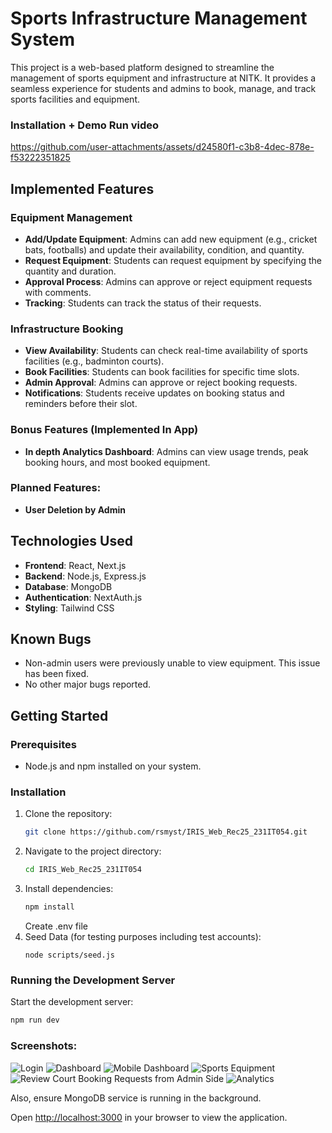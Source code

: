 # Sports Infrastructure Management System

This project is a web-based platform designed to streamline the management of sports equipment and infrastructure at NITK. It provides a seamless experience for students and admins to book, manage, and track sports facilities and equipment.

### Installation + Demo Run video

https://github.com/user-attachments/assets/d24580f1-c3b8-4dec-878e-f53222351825


## Implemented Features

### Equipment Management

- **Add/Update Equipment**: Admins can add new equipment (e.g., cricket bats, footballs) and update their availability, condition, and quantity.
- **Request Equipment**: Students can request equipment by specifying the quantity and duration.
- **Approval Process**: Admins can approve or reject equipment requests with comments.
- **Tracking**: Students can track the status of their requests.

### Infrastructure Booking

- **View Availability**: Students can check real-time availability of sports facilities (e.g., badminton courts).
- **Book Facilities**: Students can book facilities for specific time slots.
- **Admin Approval**: Admins can approve or reject booking requests.
- **Notifications**: Students receive updates on booking status and reminders before their slot.

### Bonus Features (Implemented In App)

- **In depth Analytics Dashboard**: Admins can view usage trends, peak booking hours, and most booked equipment.

### Planned Features:

- **User Deletion by Admin**

## Technologies Used

- **Frontend**: React, Next.js
- **Backend**: Node.js, Express.js
- **Database**: MongoDB
- **Authentication**: NextAuth.js
- **Styling**: Tailwind CSS

## Known Bugs

- Non-admin users were previously unable to view equipment. This issue has been fixed.
- No other major bugs reported.

## Getting Started

### Prerequisites

- Node.js and npm installed on your system.

### Installation

1. Clone the repository:
   ```bash
   git clone https://github.com/rsmyst/IRIS_Web_Rec25_231IT054.git
   ```
2. Navigate to the project directory:
   ```bash
   cd IRIS_Web_Rec25_231IT054
   ```
3. Install dependencies:
   ```bash
   npm install
   ```
   Create .env file
4. Seed Data (for testing purposes including test accounts):
   ```node
   node scripts/seed.js
   ```

### Running the Development Server

Start the development server:

```bash
npm run dev
```

### Screenshots:

![Login](screenshots/1.png)
![Dashboard](screenshots/2.png)
![Mobile Dashboard](screenshots/3.png)
![Sports Equipment](screenshots/4.png)
![Review Court Booking Requests from Admin Side](screenshots/5.png)
![Analytics](screenshots/6.png)

Also, ensure MongoDB service is running in the background.

Open [http://localhost:3000](http://localhost:3000) in your browser to view the application.
